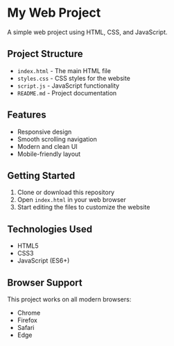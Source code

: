# My Web Project

A simple web project using HTML, CSS, and JavaScript.

## Project Structure

- `index.html` - The main HTML file
- `styles.css` - CSS styles for the website
- `script.js` - JavaScript functionality
- `README.md` - Project documentation

## Features

- Responsive design
- Smooth scrolling navigation
- Modern and clean UI
- Mobile-friendly layout

## Getting Started

1. Clone or download this repository
2. Open `index.html` in your web browser
3. Start editing the files to customize the website

## Technologies Used

- HTML5
- CSS3
- JavaScript (ES6+)

## Browser Support

This project works on all modern browsers:
- Chrome
- Firefox
- Safari
- Edge 